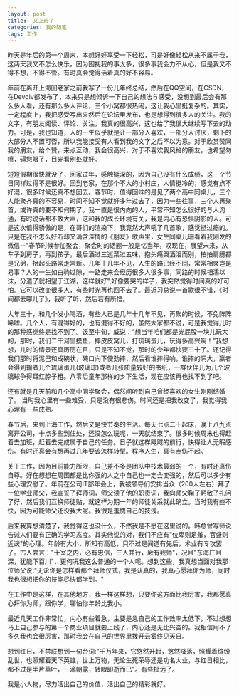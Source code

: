 ```yaml
---
layout: post
title:  又上班了
categories: 我的随笔
tags: 工作
---
```


昨天是年后的第一个周末，本想好好享受一下轻松，可是好像轻松从来不属于我，这两天我又不怎么快乐，因为困扰我的事太多，很多事我会力不从心，但是我又不得不想，不得不管。有时真会觉得活着真的好不容易。

年前在离开上海回老家之前我写了一份儿年终总结，然后在QQ空间，在CSDN，在Devdiv都发布了，本来只是想倾诉一下自己的想法与感受，没想到最后会有那么多人看，还有那么多人评论，三个小窝都很热闹，这让我心里挺复杂的。其实，一定程度上，我把感受写出来然后在论坛里发布，也是想得到很多人的关注。我的文字，有朋友阅读、评论、关注，我真的很高兴，这也给了我很大继续写下去的动力。可是，我也知道，人的一生似乎就是让一部分人喜欢，一部分人讨厌，剩下的大部分人不置可否，所以我能接受有人看到我的文字之后不以为意。对于欣赏赞同我的朋友，给个赞，来点互动，我会很高兴，对于不喜欢我风格的朋友，也希望勿喷，碍您眼了，目光看别处就好。

短短假期很快就没了，回家过年，感触挺深的，因为自己没有什么成绩，这一个节日同样过得不是很好。回到老家，在那个不大的小村庄，人情挺冷的，感觉有点不好混，很多时候还真不想回去。春节时，值得回味的是见了两个高中同桌儿，三个人能聚齐真的不容易，时间不知不觉就好多年过去了，因为一些往事，三个人再聚首，或许真的要不知何期了。我一直是很内向的人，平常不知怎么很好的与人沟通，有时说话都不敢大声，这和我的成长环境有关，我是内心有恐惧阴影的人。可是这次值得骄傲的是，在哥们的渲染下，我竟然大声吼了几首歌，感觉挺过瘾的。只是在我不怎么好听却又满含深情的《朋友》歌声里，女生同桌儿珊看着我刚发的微信--"春节时候参加聚会，聚会时的话题一般是忆当年，叹现在，展望未来，从车子到房子，再到孩子，最后酒过三巡菜过五味，抱头痛哭洒泪而别，拍拍肩膀都是兄弟，抬起头路常走常新。几年十几年不见，人生的路已经不同，常常相聚岂是易事？人的一生如白驹过隙，一路走来会经历很多人很多事，同路的时候相濡以沫，分道了就相望于江湖，这样就好",好像要哭的样子，我突然觉得时间真的好可怕。它可以改变很多人，有些时光再也回不去了。最近习总说一首歌很不错，《时间都去哪儿了》，我听了听，然后若有所悟。

大年三十，和几个发小喝酒，有些人已是几年十几年不见，再聚的时候，不免阵阵唏嘘。几个人，有混得好的，也有混得不好的，虽然大家都不说，可是我觉得儿时的那种感觉终是找不到了。饭至中旬，威说：“想当年咱们都是光屁股一块儿玩大的，那时，我们二干河里摸鱼，摔皮皮窝儿，打琉璃蛋儿，玩得多高兴啊！”我想想，儿时的情景还真历历在目，只是不知不觉，那时的少年都快要三十了。还记得我们那时将泥巴和成碗状，碗口向下使劲摔，然后看谁摔得响，谁摔的洞大，赢者会得到输者几个琉璃蛋儿(玻璃球)或者几张质量较好的书纸，一群伙伴儿为几个玻璃球争得耳红脖子粗。八零后童年那样的乡下生活，现在应该再也找不到了吧。

还有就是几天前和几个高中同学聚会，偶然间听到自己曾经喜欢的女生刚刚结婚了。 当时我心里有一些难受，只是没有很悲伤。时间还是把我改变了，我觉得我心理有一些成熟。

春节后，来到上海工作，然后又是快节奏的生活。每天七点二十起床，晚上八九点离开公司，十点多些到住处，还没怎么玩呢，一天就结束了。很多时候周末也得赶着去加班，赶着去完成属于自己的任务。日子就这样飕飕的前行，快得让人无暇感伤。有时还真会有想再过几年要该怎样转型。程序人生，真有点伤不起。

关于工作，因为目前能力所限，自己差不多是团队中技术最弱的一个，有时还真伤自尊。好在想想在周围都是比你强的人之中自己也一定会变强的，然后可以多少有些心理安慰了。年前在公司IT部年会上，我被领导们安排当众（200人左右）拜了一位学业师父，我宣誓了拜师词，师父读了他的职责词，我向师父鞠了躬敬了礼问了好，然后我们互换师徒贴，就这样为期一年的师徒关系就此确立。当时我有些不快，因为可能师父还没我大呢。我很是羞愧自己的技浅。

后来我算想清楚了，我觉得这也没什么，不然我是不愿在这里说的。韩愈曾写师说告诫人们要有正确的学习态度。其实他说的对，我们不应有"位卑则足羞，官盛则近谀"的心理。年龄有大小，所知有高低，只不过是闻道有先后，术业有专攻罢了。古人尝言："十室之内，必有忠信，三人并行，厥有我师"，况且"东海广且深，犹能下百川"，更何况我这么普通的一个人呢。想到这些，我真想当面对我那位师父说:"无论你是怎样看那个拜师仪式，我是认真的，我真心愿拜你为师，同时我也很想把你的技能尽快都学到。"

在工作中是这样，在其他地方，我一样这样想，只要你这方面比我厉害，我都愿真心拜你为师，跟你学，哪怕你年龄比我小。

最近几天工作非常忙，内心有些着急，主要是急自己的工作效率太低下，不过想想马上自己参与的第一个商业项目就要上线了，内心还是无比兴奋的。我相信用不了多久我也会很厉害，那时我会在自己的世界里拨开云雾终见天日。

想到红日，不禁联想到一句台词:"千万年来，它悠然升起，悠然降落，照耀着缤纷乱世，也照耀着天下英雄，世上万物，无论生死荣辱还是功名大业，与红日相比，都不过是半片草叶，一滴朝露，转眼即逝而已"。有些扯远了。

我是小人物，尽力活出自己的价值，活出自己的精彩就好。






